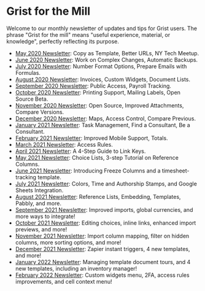 # Grist for the Mill

Welcome to our monthly newsletter of updates and tips for Grist users. The phrase "Grist for the
mill" means "useful experience, material, or knowledge", perfectly reflecting its purpose.

- [May 2020 Newsletter](newsletters/2020-05.md): Copy as Template, Better URLs, NY Tech Meetup.
- [June 2020 Newsletter](newsletters/2020-06.md): Work on Complex Changes, Automatic Backups.
- [July 2020 Newsletter](newsletters/2020-07.md): Number Format Options, Prepare Emails with Formulas.
- [August 2020 Newsletter](newsletters/2020-08.md): Invoices, Custom Widgets, Document Lists.
- [September 2020 Newsletter](newsletters/2020-09.md): Public Access, Payroll Tracking.
- [October 2020 Newsletter](newsletters/2020-10.md): Printing Support, Mailing Labels, Open Source Beta.
- [November 2020 Newsletter](newsletters/2020-11.md): Open Source, Improved Attachments, Compare Versions.
- [December 2020 Newsletter](newsletters/2020-12.md): Maps, Access Control, Compare Previous.
- [January 2021 Newsletter](newsletters/2021-01.md): Task Management, Find a Consultant, Be a Consultant.
- [February 2021 Newsletter](newsletters/2021-02.md): Improved Mobile Support, Totals.
- [March 2021 Newsletter](newsletters/2021-03.md): Access Rules.
- [April 2021 Newsletter](newsletters/2021-04.md): A 4-Step Guide to Link Keys.
- [May 2021 Newsletter](newsletters/2021-05.md): Choice Lists, 3-step Tutorial on Reference Columns.
- [June 2021 Newsletter](newsletters/2021-06.md): Introducing Freeze Columns and a timesheet-tracking template.
- [July 2021 Newsletter](newsletters/2021-07.md): Colors, Time and Authorship Stamps, and Google Sheets Integration.
- [August 2021 Newsletter](newsletters/2021-08.md): Reference Lists, Embedding, Templates, Pabbly, and more.
- [September 2021 Newsletter](newsletters/2021-09.md): Improved imports, global currencies, and more ways to integrate!
- [October 2021 Newsletter](newsletters/2021-10.md): Editing choices, inline links, enhanced import previews, and more!
- [November 2021 Newsletter](newsletters/2021-11.md): Import column mapping, filter on hidden columns, more sorting options, and more!
- [December 2021 Newsletter](newsletters/2021-12.md): Zapier instant triggers, 4 new templates, and more!
- [January 2022 Newsletter](newsletters/2022-01.md): Managing template document tours, and 4 new templates, including an inventory manager!
- [February 2022 Newsletter](newsletters/2022-02.md): Custom widgets menu, 2FA, access rules improvements, and cell context menu!
